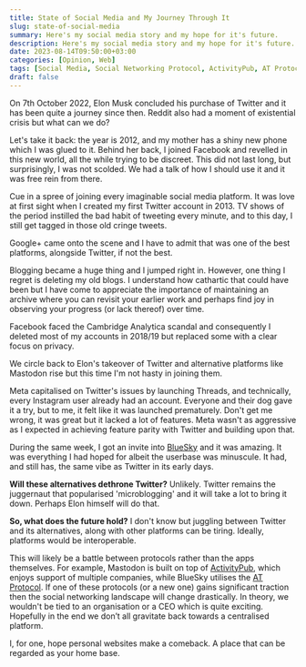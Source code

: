 ```yaml
---
title: State of Social Media and My Journey Through It
slug: state-of-social-media
summary: Here's my social media story and my hope for it's future.
description: Here's my social media story and my hope for it's future.
date: 2023-08-14T09:50:00+03:00
categories: [Opinion, Web]
tags: [Social Media, Social Networking Protocol, ActivityPub, AT Protocol]
draft: false
---
```


On 7th October 2022, Elon Musk concluded his purchase of Twitter and it has been quite a journey since then. Reddit also had a moment of existential crisis but what can we do?

Let's take it back: the year is 2012, and my mother has a shiny new phone which I was glued to it. Behind her back, I joined Facebook and revelled in this new world, all the while trying to be discreet. This did not last long, but surprisingly, I was not scolded. We had a talk of how I should use it and it was free rein from there.

Cue in a spree of joining every imaginable social media platform. It was love at first sight when I created my first Twitter account in 2013. TV shows of the period instilled the bad habit of tweeting every minute, and to this day, I still get tagged in those old cringe tweets. 

Google+ came onto the scene and I have to admit that was one of the best platforms, alongside Twitter, if not the best.

Blogging became a huge thing and I jumped right in. However, one thing I regret is deleting my old blogs. I understand how cathartic that could have been but I have come to appreciate the importance of maintaining an archive where you can revisit your earlier work and perhaps find joy in observing your progress (or lack thereof) over time.

Facebook faced the Cambridge Analytica scandal and consequently I deleted most of my accounts in 2018/19 but replaced some with a clear focus on privacy.

We circle back to Elon's takeover of Twitter and alternative platforms like Mastodon rise but this time I'm not hasty in joining them. 

Meta capitalised on Twitter's issues by launching Threads, and technically, every Instagram user already had an account. Everyone and their dog gave it a try, but to me, it felt like it was launched prematurely. Don't get me wrong, it was great but it lacked a lot of features. Meta wasn't as aggressive as I expected in achieving feature parity with Twitter and building upon that.

During the same week, I got an invite into [BlueSky](https://blueskyweb.xyz/blog/6-13-2023-what-is-bluesky) and it was amazing. It was everything I had hoped for albeit the userbase was minuscule. It had, and still has, the same vibe as Twitter in its early days.

**Will these alternatives dethrone Twitter?** Unlikely. Twitter remains the juggernaut that popularised 'microblogging' and it will take a lot to bring it down. Perhaps Elon himself will do that.

**So, what does the future hold?** I don't know but juggling between Twitter and its alternatives, along with other platforms can be tiring. Ideally, platforms would be interoperable. 

This will likely be a battle between protocols rather than the apps themselves. For example, Mastodon is built on top of [ActivityPub](https://www.theverge.com/2023/4/20/23689570/activitypub-protocol-standard-social-network), which enjoys support of multiple companies, while BlueSky utilises the [AT Protocol](https://atproto.com/).  If one of these protocols (or a new one) gains significant traction then the social networking landscape will change drastically. In theory, we wouldn't be tied to an organisation or a CEO which is quite exciting. Hopefully in the end we don’t all gravitate back towards a centralised platform.

I, for one, hope personal websites make a comeback. A place that can be regarded as your home base. 
